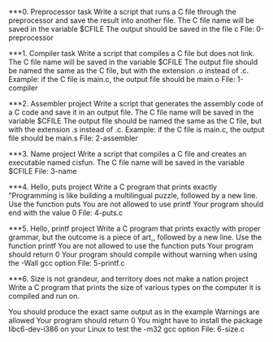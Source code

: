***0. Preprocessor task
Write a script that runs a C file through the preprocessor and save the result into another file.
    The C file name will be saved in the variable $CFILE
    The output should be saved in the file c
 File: 0-preprocessor

***1. Compiler task 
Write a script that compiles a C file but does not link.
    The C file name will be saved in the variable $CFILE
    The output file should be named the same as the C file, but with the extension .o instead of .c.
    Example: if the C file is main.c, the output file should be main.o
 File: 1-compiler

***2. Assembler project
Write a script that generates the assembly code of a C code and save it in an output file.
    The C file name will be saved in the variable $CFILE
    The output file should be named the same as the C file, but with the extension .s instead of .c.
    Example: if the C file is main.c, the output file should be main.s
 File: 2-assembler

***3. Name project
Write a script that compiles a C file and creates an executable named cisfun.
    The C file name will be saved in the variable $CFILE
 File: 3-name

***4. Hello, puts project 
Write a C program that prints exactly "Programming is like building a multilingual puzzle, followed by a new line.
    Use the function puts
    You are not allowed to use printf
    Your program should end with the value 0
 File: 4-puts.c

***5. Hello, printf project
Write a C program that prints exactly with proper grammar, but the outcome is a piece of art,, followed by a new line.
    Use the function printf
    You are not allowed to use the function puts
    Your program should return 0
    Your program should compile without warning when using the -Wall gcc option
File: 5-printf.c

***6. Size is not grandeur, and territory does not make a nation project
Write a C program that prints the size of various types on the computer it is compiled and run on.

You should produce the exact same output as in the example
Warnings are allowed
Your program should return 0
You might have to install the package libc6-dev-i386 on your Linux to test the -m32 gcc option
File: 6-size.c
